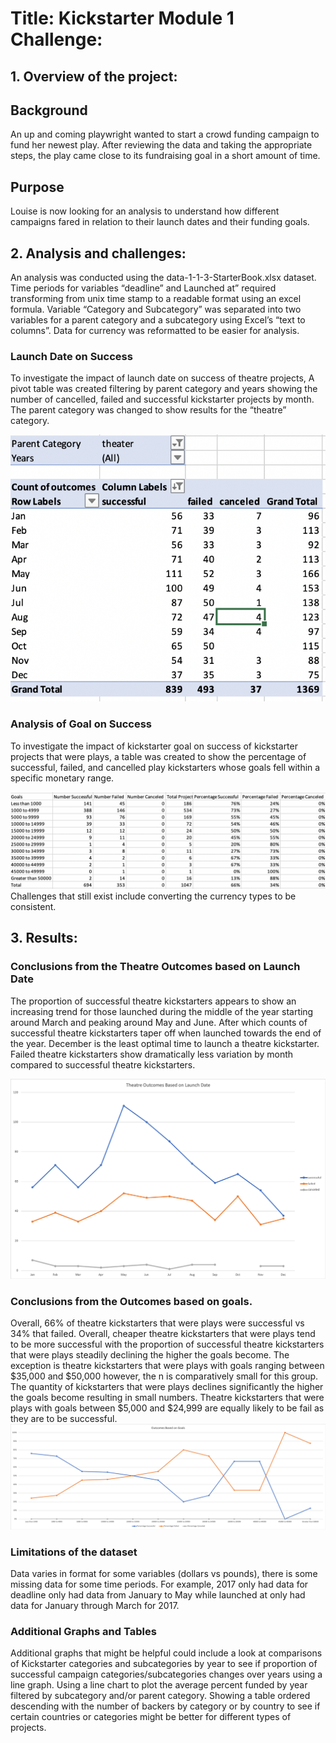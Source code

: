 # Title: Kickstarter Module 1 Challenge: 
## 1.	Overview of the project:
## Background
An up and coming playwright wanted to start a crowd funding campaign to fund her newest play. After reviewing the data and taking the appropriate steps, the play came close to its fundraising goal in a short amount of time. 
## Purpose
Louise is now looking for an analysis to understand how different campaigns fared in relation to their launch dates and their funding goals. 
## 2.	Analysis and challenges: 

An analysis was conducted using the data-1-1-3-StarterBook.xlsx dataset. Time periods for variables “deadline” and Launched at” required transforming from unix time stamp to a readable format using an excel formula. Variable “Category and Subcategory” was separated into two variables for a parent category and a subcategory using Excel’s “text to columns”. Data for currency was reformatted to be easier for analysis. 
### Launch Date on Success
To investigate the impact of launch date on success of theatre projects, A pivot table was created filtering by parent category and years showing the number of cancelled, failed and successful kickstarter projects by month. The parent category was changed to show results for the “theatre” category. 

[![LDoTSTable](https://raw.githubusercontent.com/asanchez116/kickstarter-analysis/master/Resources/Screen%20Shot%202020-08-02%20at%208.22.21%20PM.png)](https://raw.githubusercontent.com/asanchez116/kickstarter-analysis/master/Resources/Screen%20Shot%202020-08-02%20at%208.22.21%20PM.png)
### Analysis of Goal on Success
To investigate the impact of kickstarter goal on success of kickstarter projects that were plays, a table was created to show the percentage of successful, failed, and cancelled play kickstarters whose goals fell within a specific monetary range. 

[![TOVL](https://raw.githubusercontent.com/asanchez116/kickstarter-analysis/master/Resources/Screen%20Shot%202020-08-02%20at%208.25.23%20PM.png)](https://raw.githubusercontent.com/asanchez116/kickstarter-analysis/master/Resources/Screen%20Shot%202020-08-02%20at%208.25.23%20PM.png)
Challenges that still exist include converting the currency types to be consistent.  
## 3.	Results:
### Conclusions from the Theatre Outcomes based on Launch Date
The proportion of successful theatre kickstarters appears to show an increasing trend for those launched during the middle of the year starting around March and peaking around May and June. After which counts of successful theatre kickstarters taper off when launched towards the end of the year. December is the least optimal time to launch a theatre kickstarter.   Failed theatre kickstarters show dramatically less variation by month compared to successful theatre kickstarters. 

[![TOVL](https://raw.githubusercontent.com/asanchez116/kickstarter-analysis/master/Resources/Theater_Outcomes_vs_Launch.png)](https://github.com/asanchez116/kickstarter-analysis/blob/master/Resources/Theater_Outcomes_vs_Launch.png)

### Conclusions from the Outcomes based on goals.
Overall, 66% of theatre kickstarters that were plays were successful vs 34% that failed. Overall, cheaper theatre kickstarters that were plays tend to be more successful with the proportion of successful theatre kickstarters that were plays steadily declining the higher the goals become. The exception is theatre kickstarters that were plays with goals ranging between $35,000 and $50,000 however, the n is comparatively small for this group. The quantity of kickstarters that were plays declines significantly the higher the goals become resulting in small numbers. Theatre kickstarters that were plays with goals between $5,000 and $24,999 are equally likely to be fail as they are to be successful.  
[![OBOG](https://raw.githubusercontent.com/asanchez116/kickstarter-analysis/master/Resources/Outcomes_vs_Goals.png)](https://github.com/asanchez116/kickstarter-analysis/blob/master/Resources/Outcomes_vs_Goals.png)

### Limitations of the dataset
Data varies in format for some variables (dollars vs pounds), there is some missing data for some time periods. For example, 2017 only had data for deadline only had data from January to May while launched at only had data for January through March for 2017. 
### Additional Graphs and Tables 
Additional graphs that might be helpful could include a look at comparisons of Kickstarter categories and subcategories by year to see if proportion of successful campaign categories/subcategories changes over years using a line graph. Using a line chart to plot the average percent funded by year filtered by subcategory and/or parent category. Showing a table ordered descending with the number of backers by category or by country to see if certain countries or categories might be better for different types of projects. 
